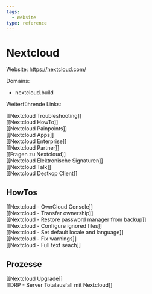 ```yaml
---
tags:
  - Website
type: reference
---
```


# Nextcloud

Website: <https://nextcloud.com/>

Domains:

- nextcloud.build

Weiterführende Links:

[[Nextcloud Troubleshooting]]\
[[Nextcloud HowTo]]\
[[Nextcloud Painpoints]]\
[[Nextcloud Apps]]\
[[Nextcloud Enterprise]]\
[[Nextcloud Partner]]\
[[Fragen zu Nextcloud]]\
[[Nextcloud Elektronische Signaturen]]\
[[Nextcloud Talk]]\
[[Nextcloud Destkop Client]]

## HowTos
 
 [[Nextcloud - OwnCloud Console]]\
 [[Nextcloud - Transfer ownership]]\
 [[Nextcloud - Restore password manager from backup]]\
 [[Nextcloud - Configure ignored files]]\
 [[Nextcloud - Set default locale and language]]\
 [[Nextcloud - Fix warnings]]\
 [[Nextcloud - Full text seach]]

## Prozesse

[[Nextcloud Upgrade]]\
[[DRP - Server Totalausfall mit Nextcloud]]